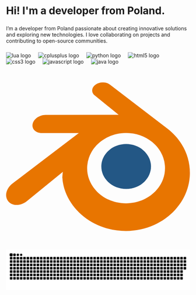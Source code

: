 <h1 align="left">Hi! I'm a developer from Poland.</h1>

###

<p align="left">I’m a developer from Poland passionate about creating innovative solutions and exploring new technologies. I love collaborating on projects and contributing to open-source communities.</p>

###

<div align="left">
  <img src="https://cdn.jsdelivr.net/gh/devicons/devicon/icons/lua/lua-original.svg" height="40" alt="lua logo"  />
  <img width="12" />
  <img src="https://cdn.jsdelivr.net/gh/devicons/devicon/icons/cplusplus/cplusplus-original.svg" height="40" alt="cplusplus logo"  />
  <img width="12" />
  <img src="https://cdn.jsdelivr.net/gh/devicons/devicon/icons/python/python-original.svg" height="40" alt="python logo"  />
  <img width="12" />
  <img src="https://cdn.jsdelivr.net/gh/devicons/devicon/icons/html5/html5-original.svg" height="40" alt="html5 logo"  />
  <img width="12" />
  <img src="https://cdn.jsdelivr.net/gh/devicons/devicon/icons/css3/css3-original.svg" height="40" alt="css3 logo"  />
  <img width="12" />
  <img src="https://cdn.jsdelivr.net/gh/devicons/devicon/icons/javascript/javascript-original.svg" height="40" alt="javascript logo"  />
  <img width="12" />
  <img src="https://cdn.jsdelivr.net/gh/devicons/devicon/icons/java/java-original.svg" height="40" alt="java logo"  />
  <svg viewBox="0 0 128 128" xmlns="http://www.w3.org/2000/svg"><path d="M66.332 70.032c.24-4.242 2.327-7.987 5.485-10.634 3.094-2.602 7.248-4.193 11.809-4.193 4.537 0 8.69 1.59 11.78 4.193 3.163 2.647 5.237 6.392 5.485 10.634.24 4.35-1.523 8.41-4.605 11.417-3.158 3.05-7.627 4.977-12.66 4.977-5.037 0-9.526-1.915-12.664-4.977-3.094-3.006-4.853-7.044-4.606-11.397zm0 0" fill="#235785"/><path d="M39.245 79.002c.028 1.66.564 4.89 1.36 7.404 1.682 5.336 4.537 10.273 8.49 14.599 4.062 4.465 9.074 8.055 14.85 10.61 6.073 2.67 12.665 4.037 19.505 4.037 6.84-.009 13.432-1.4 19.504-4.102 5.776-2.582 10.79-6.168 14.85-10.657 3.974-4.374 6.82-9.307 8.491-14.647a37 37 0 001.595-8.163c.208-2.69.12-5.405-.263-8.12a37.535 37.535 0 00-5.417-14.714c-2.574-4.15-5.916-7.76-9.89-10.813l.012-.004-39.955-30.506c-.036-.028-.068-.056-.104-.08-2.619-2.002-7.044-1.994-9.91.008-2.914 2.031-3.25 5.385-.656 7.496l-.012.008 16.682 13.484-50.789.051h-.068c-4.197.004-8.239 2.739-9.03 6.213-.82 3.521 2.035 6.46 6.412 6.46l-.008.016 25.736-.048L4.58 82.524c-.056.044-.12.088-.176.132C.069 85.95-1.33 91.446 1.4 94.9c2.778 3.522 8.666 3.546 13.047.02L39.505 74.51s-.368 2.758-.336 4.397zm64.56 9.219c-5.168 5.228-12.416 8.21-20.227 8.21-7.831.012-15.079-2.918-20.248-8.142-2.526-2.559-4.377-5.473-5.528-8.591a22.202 22.202 0 01-1.271-9.602 22.446 22.446 0 012.778-9.039c1.507-2.714 3.59-5.18 6.14-7.267 5.033-4.058 11.42-6.28 18.1-6.28 6.709-.008 13.097 2.174 18.13 6.236 2.55 2.075 4.625 4.529 6.14 7.243a22.302 22.302 0 012.774 9.043 22.313 22.313 0 01-1.271 9.598c-1.147 3.142-3.002 6.056-5.533 8.615zm0 0" fill="#e87500"/></svg>
</div>


<img src="https://raw.githubusercontent.com/siedleckyy/siedleckyy/output/snake.svg" alt="Snake animation" />

###
